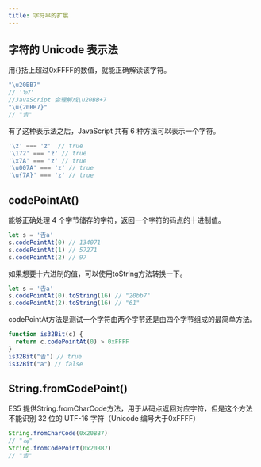```yaml
---
title: 字符串的扩展
---
```


## 字符的 Unicode 表示法

用{}括上超过0xFFFF的数值，就能正确解读该字符。

```javascript
"\u20BB7"
// '₻7'
//JavaScript 会理解成\u20BB+7
"\u{20BB7}"
// "𠮷"
```

有了这种表示法之后，JavaScript 共有 6 种方法可以表示一个字符。

```javascript
'\z' === 'z'  // true
'\172' === 'z' // true
'\x7A' === 'z' // true
'\u007A' === 'z' // true
'\u{7A}' === 'z' // true
```

## codePointAt()

能够正确处理 4 个字节储存的字符，返回一个字符的码点的十进制值。

```javascript
let s = '𠮷a'
s.codePointAt(0) // 134071
s.codePointAt(1) // 57271
s.codePointAt(2) // 97
```

如果想要十六进制的值，可以使用toString方法转换一下。

```javascript
let s = '𠮷a'
s.codePointAt(0).toString(16) // "20bb7"
s.codePointAt(2).toString(16) // "61"
```

codePointAt方法是测试一个字符由两个字节还是由四个字节组成的最简单方法。

```javascript
function is32Bit(c) {
  return c.codePointAt(0) > 0xFFFF
}
is32Bit("𠮷") // true
is32Bit("a") // false
```

## String.fromCodePoint()

ES5 提供String.fromCharCode方法，用于从码点返回对应字符，但是这个方法不能识别 32 位的 UTF-16 字符（Unicode 编号大于0xFFFF）

```javascript
String.fromCharCode(0x20BB7)
// "ஷ"
String.fromCodePoint(0x20BB7)
// "𠮷"
```
